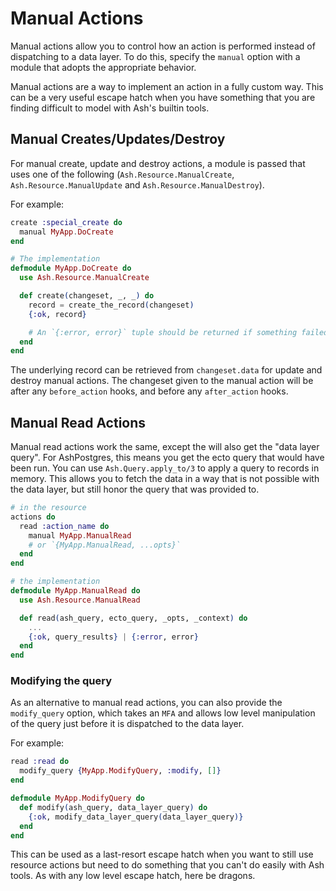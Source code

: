 # Manual Actions

Manual actions allow you to control how an action is performed instead of dispatching to a data layer. To do this, specify the `manual` option with a module that adopts the appropriate behavior.

Manual actions are a way to implement an action in a fully custom way. This can be a very useful escape hatch when you have something that you are finding difficult to model with Ash's builtin tools.

## Manual Creates/Updates/Destroy

For manual create, update and destroy actions, a module is passed that uses one of the following (`Ash.Resource.ManualCreate`, `Ash.Resource.ManualUpdate` and `Ash.Resource.ManualDestroy`).

For example:

```elixir
create :special_create do
  manual MyApp.DoCreate
end

# The implementation
defmodule MyApp.DoCreate do
  use Ash.Resource.ManualCreate

  def create(changeset, _, _) do
    record = create_the_record(changeset)
    {:ok, record}

    # An `{:error, error}` tuple should be returned if something failed
  end
end
```

The underlying record can be retrieved from `changeset.data` for update and destroy manual actions. The changeset given to the manual action will be after any `before_action` hooks, and before any `after_action` hooks.

## Manual Read Actions

Manual read actions work the same, except the will also get the "data layer query". For AshPostgres, this means you get the ecto query that would have been run. You can use `Ash.Query.apply_to/3` to apply a query to records in memory. This allows you to fetch the data in a way that is not possible with the data layer, but still honor the query that was provided to.

```elixir
# in the resource
actions do
  read :action_name do
    manual MyApp.ManualRead
    # or `{MyApp.ManualRead, ...opts}`
  end
end

# the implementation
defmodule MyApp.ManualRead do
  use Ash.Resource.ManualRead

  def read(ash_query, ecto_query, _opts, _context) do
    ...
    {:ok, query_results} | {:error, error}
  end
end
```

### Modifying the query

As an alternative to manual read actions, you can also provide the `modify_query` option, which takes an `MFA` and allows low level manipulation of the query just before it is dispatched to the data layer.

For example:

```elixir
read :read do
  modify_query {MyApp.ModifyQuery, :modify, []}
end

defmodule MyApp.ModifyQuery do
  def modify(ash_query, data_layer_query) do
    {:ok, modify_data_layer_query(data_layer_query)}
  end
end
```

This can be used as a last-resort escape hatch when you want to still use resource actions but need to do something that you can't do easily with Ash tools. As with any low level escape hatch, here be dragons.
